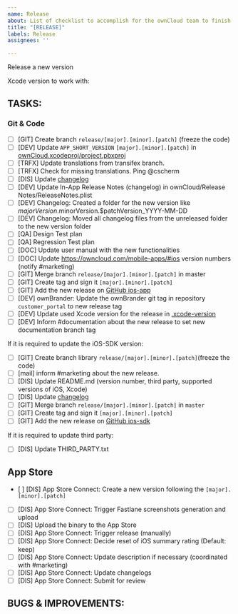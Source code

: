 ```yaml
---
name: Release
about: List of checklist to accomplish for the ownCloud team to finish the release process
title: "[RELEASE]"
labels: Release
assignees: ''

---
```


Release a new version

Xcode version to work with:

## TASKS:

### Git & Code

- [ ] [GIT] Create branch `release/[major].[minor].[patch]` (freeze the code)
- [ ] [DEV] Update `APP_SHORT_VERSION` `[major].[minor].[patch]` in [ownCloud.xcodeproj/project.pbxproj](https://github.com/owncloud/ios-app/blob/master/ownCloud.xcodeproj/project.pbxproj)
- [ ] [TRFX] Update translations from transifex branch.
- [ ] [TRFX] Check for missing translations. Ping @cscherm
- [ ] [DIS] Update [changelog](https://github.com/owncloud/ios-app/blob/master/CHANGELOG.md)
- [ ] [DEV] Update In-App Release Notes (changelog) in ownCloud/Release Notes/ReleaseNotes.plist
- [ ] [DEV] Changelog: Created a folder for the new version like $majorVersion.$minorVersion.$patchVersion_YYYY-MM-DD
- [ ] [DEV] Changelog: Moved all changelog files from the unreleased folder to the new version folder
- [ ] [QA] Design Test plan
- [ ] [QA] Regression Test plan
- [ ] [DOC] Update user manual with the new functionalities
- [ ] [DOC] Update https://owncloud.com/mobile-apps/#ios version numbers (notify #marketing)
- [ ] [GIT] Merge branch `release/[major].[minor].[patch]` in master
- [ ] [GIT] Create tag and sign it `[major].[minor].[patch]`
- [ ] [GIT] Add the new release on [GitHub ios-app](https://github.com/owncloud/ios-app/releases)
- [ ] [DEV] ownBrander: Update the ownBrander git tag in repository `customer_portal` to new release tag
- [ ] [DEV] Update used Xcode version for the release in [.xcode-version](https://github.com/owncloud/ios-app/blob/master/.xcode-version)
- [ ] [DEV] Inform #documentation about the new release to set new documentation branch tag

If it is required to update the iOS-SDK version:

- [ ] [GIT] Create branch library `release/[major].[minor].[patch]`(freeze the code)
- [ ] [mail] inform #marketing about the new release.
- [ ] [DIS] Update README.md (version number, third party, supported versions of iOS, Xcode)
- [ ] [DIS] Update [changelog](https://github.com/owncloud/ios-sdk/blob/master/CHANGELOG.md)
- [ ] [GIT] Merge branch `release/[major].[minor].[patch]` in `master`
- [ ] [GIT] Create tag and sign it `[major].[minor].[patch]`
- [ ] [GIT] Add the new release on [GitHub ios-sdk](https://github.com/owncloud/ios-sdk/releases)

If it is required to update third party:

- [ ] [DIS] Update THIRD_PARTY.txt

## App Store

- [ ] [DIS] App Store Connect: Create a new version following the `[major].[minor].[patch]`
- [ ] [DIS] App Store Connect: Trigger Fastlane screenshots generation and upload
- [ ] [DIS] Upload the binary to the App Store
- [ ] [DIS] App Store Connect: Trigger release (manually)
- [ ] [DIS] App Store Connect: Decide reset of iOS summary rating (Default: keep)
- [ ] [DIS] App Store Connect: Update description if necessary (coordinated with #marketing)
- [ ] [DIS] App Store Connect: Update changelogs
- [ ] [DIS] App Store Connect: Submit for review

## BUGS & IMPROVEMENTS:
